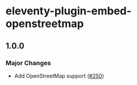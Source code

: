# eleventy-plugin-embed-openstreetmap

## 1.0.0

### Major Changes

- Add OpenStreetMap support ([#250](https://github.com/gfscott/eleventy-plugin-embed-everything/pull/250))
